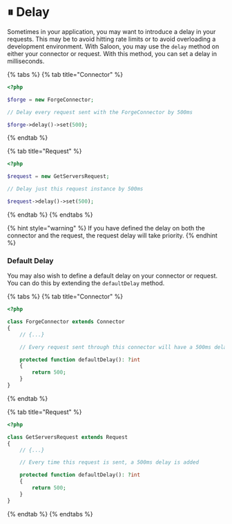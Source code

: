 # ⏸ Delay

Sometimes in your application, you may want to introduce a delay in your requests. This may be to avoid hitting rate limits or to avoid overloading a development environment. With Saloon, you may use the `delay` method on either your connector or request. With this method, you can set a delay in milliseconds.&#x20;

{% tabs %}
{% tab title="Connector" %}
```php
<?php

$forge = new ForgeConnector;

// Delay every request sent with the ForgeConnector by 500ms 

$forge->delay()->set(500);
```
{% endtab %}

{% tab title="Request" %}
```php
<?php

$request = new GetServersRequest;

// Delay just this request instance by 500ms

$request->delay()->set(500);
```
{% endtab %}
{% endtabs %}

{% hint style="warning" %}
If you have defined the delay on both the connector and the request, the request delay will take priority.&#x20;
{% endhint %}

### Default Delay

You may also wish to define a default delay on your connector or request. You can do this by extending the `defaultDelay` method.&#x20;

{% tabs %}
{% tab title="Connector" %}
```php
<?php

class ForgeConnector extends Connector
{
    // {...}

    // Every request sent through this connector will have a 500ms delay.

    protected function defaultDelay(): ?int
    {
        return 500;
    }
}
```
{% endtab %}

{% tab title="Request" %}
```php
<?php

class GetServersRequest extends Request
{
    // {...}

    // Every time this request is sent, a 500ms delay is added

    protected function defaultDelay(): ?int
    {
        return 500;
    }
}
```
{% endtab %}
{% endtabs %}
